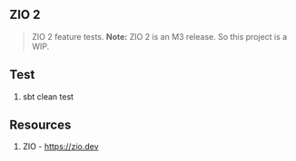 ZIO 2
-----
>ZIO 2 feature tests. **Note:** ZIO 2 is an M3 release. So this project is a WIP.

Test
----
1. sbt clean test

Resources
---------
1. ZIO - https://zio.dev